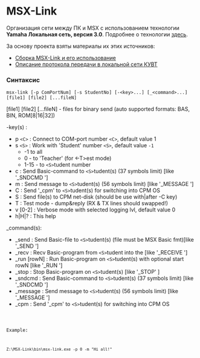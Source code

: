 # MSX-Link

Организация сети между ПК и MSX c использованием технологии **Yamaha Локальная сеть, версия 3.0**. Подробнее о технологии [здесь](https://sysadminmosaic.ru/msx/yamaha_local_network).

За основу проекта взяты материалы их этих источников:
- [Сборка MSX-Link и его использование](http://cax.narod.ru/msx/msx-link/index.html)
- [Описание протокола передачи в локальной сети КУВТ](http://www.sensi.org/~tnt23/msx/index.html)

### Синтаксис 
`msx-link [-p ComPortNum] [-s StudentNo] [-<key>...] [_<command>...]  [file1] [file2] [...fileN]`

[file1] [file2] [...fileN] - files for binary send (auto supported formats: BAS, BIN, ROM[8|16|32])

-key(s) :
- p `<C>`  : Connect to COM-port number `<C>`,     default value  1
- s `<S>`  : Work with 'Student' number `<S>`, default value `-1`
  - -1  to all
  - 0  - to 'Teacher'                             (for <-T>est mode)
  - 1-15  - to `<S>`tudent number
- c <cmd>        : Send Basic-command <cmd> to `<S>`tudent(s) (37 symbols limit) [like '_SNDCMD  <cmd> ']
- m <msg>        : Send message <msg> to `<S>`tudent(s)       (56 symbols limit) [like '_MESSAGE <msg> ']
- C              : Send '_cpm' to `<S>`tudent(s) for switching into CPM OS
- S              : Send file(s) to CPM net-disk             (should be use with|after -C key)
- T              : Test mode - dump&reply                   (RX & TX lines should swapped!)
- v [0-2]        : Verbose mode with selected logging lvl,  default value 0
- h|H|?          : This help

_command(s):
- _send   <file> : Send Basic-file to `<S>`tudent(s) (file must be MSX Basic fmt)[like '_SEND    <file>']
- _recv   <file> : Recv Basic-program from `<S>`tudent into the <file>           [like '_RECEIVE <file>']
- _run    [rowN] : Run  Basic-program on `<S>`tudent(s) with optional start rowN [like '_RUN     <rowN>']
- _stop          : Stop Basic-program on `<S>`tudent(s)                          [like '_STOP'          ]
- _sndcmd  <cmd> : Send Basic-command <cmd> to `<S>`tudent(s) (37 symbols limit) [like '_SNDCMD  <cmd> ']
- _message <msg> : Send message <msg> to `<S>`tudent(s) (56 symbols limit)       [like '_MESSAGE <msg> ']
- _cpm           : Send '_cpm' to `<S>`tudent(s) for switching into CPM OS

<code>

Example:

`Z:\MSX-Link\bin\msx-link.exe -p 0 -m "Hi all!"`
